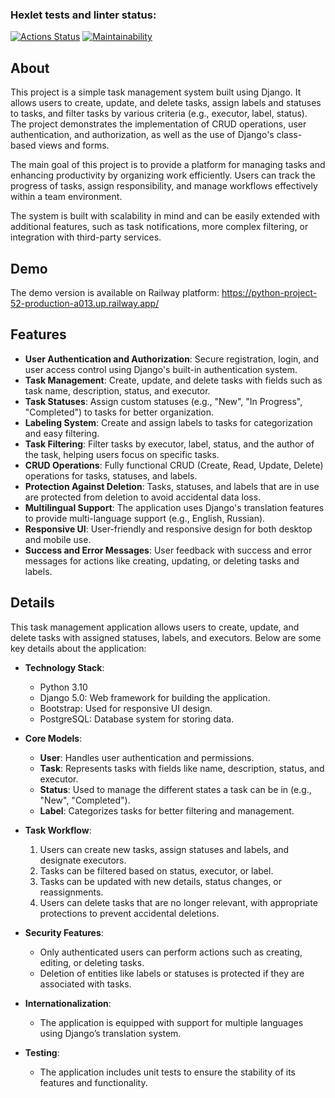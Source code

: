 ### Hexlet tests and linter status:
[![Actions Status](https://github.com/SvamiBog/python-project-52/actions/workflows/hexlet-check.yml/badge.svg)](https://github.com/SvamiBog/python-project-52/actions)
[![Maintainability](https://api.codeclimate.com/v1/badges/2fbf38fc875542473abe/maintainability)](https://codeclimate.com/github/SvamiBog/python-project-52/maintainability)


## About

This project is a simple task management system built using Django. It allows users to create, update, and delete tasks, assign labels and statuses to tasks, and filter tasks by various criteria (e.g., executor, label, status). The project demonstrates the implementation of CRUD operations, user authentication, and authorization, as well as the use of Django's class-based views and forms.

The main goal of this project is to provide a platform for managing tasks and enhancing productivity by organizing work efficiently. Users can track the progress of tasks, assign responsibility, and manage workflows effectively within a team environment.

The system is built with scalability in mind and can be easily extended with additional features, such as task notifications, more complex filtering, or integration with third-party services.


## Demo

The demo version is available on Railway platform: https://python-project-52-production-a013.up.railway.app/

## Features

- **User Authentication and Authorization**: Secure registration, login, and user access control using Django's built-in authentication system.
- **Task Management**: Create, update, and delete tasks with fields such as task name, description, status, and executor.
- **Task Statuses**: Assign custom statuses (e.g., "New", "In Progress", "Completed") to tasks for better organization.
- **Labeling System**: Create and assign labels to tasks for categorization and easy filtering.
- **Task Filtering**: Filter tasks by executor, label, status, and the author of the task, helping users focus on specific tasks.
- **CRUD Operations**: Fully functional CRUD (Create, Read, Update, Delete) operations for tasks, statuses, and labels.
- **Protection Against Deletion**: Tasks, statuses, and labels that are in use are protected from deletion to avoid accidental data loss.
- **Multilingual Support**: The application uses Django's translation features to provide multi-language support (e.g., English, Russian).
- **Responsive UI**: User-friendly and responsive design for both desktop and mobile use.
- **Success and Error Messages**: User feedback with success and error messages for actions like creating, updating, or deleting tasks and labels.


## Details

This task management application allows users to create, update, and delete tasks with assigned statuses, labels, and executors. Below are some key details about the application:

- **Technology Stack**:
  - Python 3.10
  - Django 5.0: Web framework for building the application.
  - Bootstrap: Used for responsive UI design.
  - PostgreSQL: Database system for storing data.
  
- **Core Models**:
  - **User**: Handles user authentication and permissions.
  - **Task**: Represents tasks with fields like name, description, status, and executor.
  - **Status**: Used to manage the different states a task can be in (e.g., "New", "Completed").
  - **Label**: Categorizes tasks for better filtering and management.

- **Task Workflow**:
  1. Users can create new tasks, assign statuses and labels, and designate executors.
  2. Tasks can be filtered based on status, executor, or label.
  3. Tasks can be updated with new details, status changes, or reassignments.
  4. Users can delete tasks that are no longer relevant, with appropriate protections to prevent accidental deletions.

- **Security Features**:
  - Only authenticated users can perform actions such as creating, editing, or deleting tasks.
  - Deletion of entities like labels or statuses is protected if they are associated with tasks.
  
- **Internationalization**:
  - The application is equipped with support for multiple languages using Django’s translation system.
  
- **Testing**:
  - The application includes unit tests to ensure the stability of its features and functionality.
